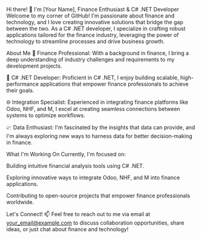 Hi there! 👋 I'm [Your Name], Finance Enthusiast & C# .NET Developer
Welcome to my corner of GitHub! I'm passionate about finance and technology, and I love creating innovative solutions that bridge the gap between the two. As a C# .NET developer, I specialize in crafting robust applications tailored for the finance industry, leveraging the power of technology to streamline processes and drive business growth.

About Me
💼 Finance Professional: With a background in finance, I bring a deep understanding of industry challenges and requirements to my development projects.

🚀 C# .NET Developer: Proficient in C# .NET, I enjoy building scalable, high-performance applications that empower finance professionals to achieve their goals.

🌐 Integration Specialist: Experienced in integrating finance platforms like Odoo, NHF, and M, I excel at creating seamless connections between systems to optimize workflows.

📈 Data Enthusiast: I'm fascinated by the insights that data can provide, and I'm always exploring new ways to harness data for better decision-making in finance.

What I'm Working On
Currently, I'm focused on:

Building intuitive financial analysis tools using C# .NET.

Exploring innovative ways to integrate Odoo, NHF, and M into finance applications.

Contributing to open-source projects that empower finance professionals worldwide.

Let's Connect!
📫 Feel free to reach out to me via email at your_email@example.com to discuss collaboration opportunities, share ideas, or just chat about finance and technology!

